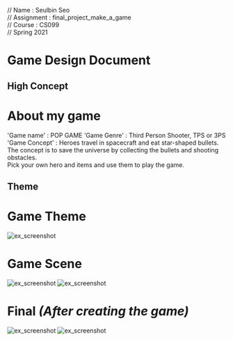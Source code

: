 // Name       : Seulbin Seo       
// Assignment : final_project_make_a_game       
// Course     : CS099      
// Spring 2021      

Game Design Document
=====================
High Concept
--------------

# About my game
 'Game name' : POP GAME
 'Game Genre' : Third Person Shooter, TPS or 3PS
 'Game Concept' : Heroes travel in spacecraft and eat star-shaped bullets.          
    The concept is to save the universe by collecting the bullets and shooting obstacles.    
    Pick your own hero and items and use them to play the game.      

Theme
-------
# Game Theme 
![ex_screenshot](./../images/theme.jpg)

# Game Scene
![ex_screenshot](./../images/before_to_start.png)
![ex_screenshot](./../images/before_to_start_2.jpg)   

# Final *(After creating the game)*
![ex_screenshot](./../images/scene1.jpg)
![ex_screenshot](./../images/scene2.jpg)
